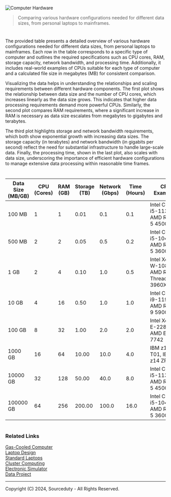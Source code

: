 ![Computer Hardware](https://github.com/sourceduty/Data_Hardware/assets/123030236/3eaec674-c4a9-42ef-a0c7-c126fb4f5efb)

> Comparing various hardware configurations needed for different data sizes, from personal laptops to mainframes.

#

The provided table presents a detailed overview of various hardware configurations needed for different data sizes, from personal laptops to mainframes. Each row in the table corresponds to a specific type of computer and outlines the required specifications such as CPU cores, RAM, storage capacity, network bandwidth, and processing time. Additionally, it includes real-world examples of CPUs suitable for each type of computer and a calculated file size in megabytes (MB) for consistent comparison.

Visualizing the data helps in understanding the relationships and scaling requirements between different hardware components. The first plot shows the relationship between data size and the number of CPU cores, which increases linearly as the data size grows. This indicates that higher data processing requirements demand more powerful CPUs. Similarly, the second plot compares RAM requirements, where a significant increase in RAM is necessary as data size escalates from megabytes to gigabytes and terabytes.

The third plot highlights storage and network bandwidth requirements, which both show exponential growth with increasing data sizes. The storage capacity (in terabytes) and network bandwidth (in gigabits per second) reflect the need for substantial infrastructure to handle large-scale data. Finally, the processing time, shown in the last plot, also scales with data size, underscoring the importance of efficient hardware configurations to manage extensive data processing within reasonable time frames.

#

| Data Size (MB/GB) | CPU (Cores) | RAM (GB) | Storage (TB) | Network (Gbps) | Time (Hours) |                                       CPU Examples                                    |       Computer Type    | File Size (MB) |
|--------------------|-------------|----------|--------------|----------------|--------------|--------------------------------------------------------------------------------------|------------------------|----------------|
| 100 MB             | 1           | 1        | 0.01         | 0.1            | 0.1          | Intel Core i5-1135G7, AMD Ryzen 5 4500U                                              | Personal Laptop        | 100            |
| 500 MB             | 2           | 2        | 0.05         | 0.5            | 0.2          | Intel Core i5-10400, AMD Ryzen 5 3600                                                | Desktop PC             | 500            |
| 1 GB               | 2           | 4        | 0.10         | 1.0            | 0.5          | Intel Xeon W-10885M, AMD Ryzen Threadripper 3960X                                     | Workstation            | 1024           |
| 10 GB              | 4           | 16       | 0.50         | 1.0            | 1.0          | Intel Core i9-11900K, AMD Ryzen 9 5900X                                              | High-Performance PC    | 10240          |
| 100 GB             | 8           | 32       | 1.00         | 2.0            | 2.0          | Intel Xeon E-2288G, AMD EPYC 7742                                                    | Server                 | 102400         |
| 1000 GB            | 16          | 64       | 10.00        | 10.0           | 4.0          | IBM z15 T01, IBM z14 ZR1                                                             | Mainframe              | 1024000        |
| 10000 GB           | 32          | 128      | 50.00        | 40.0           | 8.0          | Intel Core i5-1135G7, AMD Ryzen 5 4500U                                              | Mainframe                 | 10240000       |
| 100000 GB          | 64          | 256      | 200.00       | 100.0          | 16.0         | Intel Core i5-10400, AMD Ryzen 5 3600                                                | Mainframe                 | 102400000      |

#
### Related Links

[Gas-Cooled Computer](https://github.com/sourceduty/Gas-Cooled_Computer)
<br>
[Laptop Design](https://github.com/sourceduty/Laptop_Design)
<br>
[Standard Laptops](https://github.com/sourceduty/Standard_Laptops)
<br>
[Cluster Computing](https://github.com/sourceduty/Cluster_Computing)
<br>
[Electronic Simulator](https://chatgpt.com/g/g-409Bg1hAQ-electronic-simulator)
<br>
[Data Project](https://chatgpt.com/g/g-Rwc3ikNU7-data-project)

***
Copyright (C) 2024, Sourceduty - All Rights Reserved.
